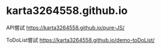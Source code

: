 # karta3264558.github.io
API嘗試
https://karta3264558.github.io/pure-JS/

ToDoList嘗試
https://karta3264558.github.io/demo-toDoList/
